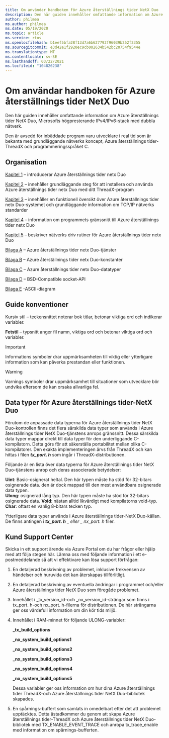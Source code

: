 ```yaml
---
title: Om användar handboken för Azure återställnings tider NetX Duo
description: Den här guiden innehåller omfattande information om Azure återställnings tider NetX Duo, Microsofts högpresterande IPv4/IPv6-stack med dubbla nätverk.
author: philmea
ms.author: philmea
ms.date: 05/19/2020
ms.topic: article
ms.service: rtos
ms.openlocfilehash: b1eef5bfa28f13d7a6b627792f96039b252f2355
ms.sourcegitcommit: e3d42e1f2920ec9cb002634b542bc20754f9544e
ms.translationtype: MT
ms.contentlocale: sv-SE
ms.lasthandoff: 03/22/2021
ms.locfileid: "104826238"
---
```

# <a name="about-the-azure-rtos-netx-duo-user-guide"></a>Om användar handboken för Azure återställnings tider NetX Duo

Den här guiden innehåller omfattande information om Azure återställnings tider NetX Duo, Microsofts högpresterande IPv4/IPv6-stack med dubbla nätverk. 

Den är avsedd för inbäddade program varu utvecklare i real tid som är bekanta med grundläggande nätverks koncept, Azure återställnings tider-ThreadX och programmeringsspråket C.

## <a name="organization"></a>Organisation

[Kapitel 1](chapter1.md) – introducerar Azure återställnings tider netx Duo

[Kapitel 2](chapter2.md) – innehåller grundläggande steg för att installera och använda Azure återställnings tider netx Duo med ditt ThreadX-program

[Kapitel 3](chapter3.md) – innehåller en funktionell översikt över Azure återställnings tider netx Duo-systemet och grundläggande information om TCP/IP nätverks standarder

[Kapitel 4](chapter4.md) – information om programmets gränssnitt till Azure återställnings tider netx Duo

[Kapitel 5](chapter5.md) – beskriver nätverks driv rutiner för Azure återställnings tider netx Duo

[Bilaga A](appendix-a.md) – Azure återställnings tider netx Duo-tjänster

[Bilaga B](appendix-b.md) – Azure återställnings tider netx Duo-konstanter

[Bilaga C](appendix-c.md) – Azure återställnings tider netx Duo-datatyper

[Bilaga D](appendix-d.md) – BSD-Compatible socket-API

[Bilaga E](appendix-e.md) -ASCII-diagram

## <a name="guide-conventions"></a>Guide konventioner

Kursiv stil – teckensnittet noterar bok titlar, betonar viktiga ord och indikerar variabler.

**Fetstil** – typsnitt anger fil namn, viktiga ord och betonar viktiga ord och variabler.

> [!IMPORTANT]
> Informations symboler drar uppmärksamheten till viktig eller ytterligare information som kan påverka prestandan eller funktionen.
 
> [!WARNING]
> Varnings symboler drar uppmärksamhet till situationer som utvecklare bör undvika eftersom de kan orsaka allvarliga fel.

## <a name="azure-rtos-netx-duo-data-types"></a>Data typer för Azure återställnings tider-NetX Duo

Förutom de anpassade data typerna för Azure återställnings tider NetX Duo-kontrollen finns det flera särskilda data typer som används i Azure återställnings tider NetX Duo-tjänstens anrops gränssnitt. Dessa särskilda data typer mappar direkt till data typer för den underliggande C-kompilatorn. Detta görs för att säkerställa portabilitet mellan olika C-kompilatorer. Den exakta implementeringen ärvs från ThreadX och kan hittas i filen ***tx_port. h*** som ingår i ThreadX-distributionen.

Följande är en lista över data typerna för Azure återställnings tider NetX Duo-tjänstens anrop och deras associerade betydelser:

**Uint**: Basic-osignerat heltal. Den här typen måste ha stöd för 32-bitars osignerade data. den är dock mappad till den mest användbara osignerade data typen.  
**Ulong**: osignerad lång typ. Den här typen måste ha stöd för 32-bitars osignerade data.
**Void**: nästan alltid likvärdigt med kompilatorns void-typ.  
**Char**: oftast en vanlig 8-bitars tecken typ.  

Ytterligare data typer används i Azure återställnings tider-NetX Duo-källan. De finns antingen i ***tx_port. h** _ eller _ *_nx_port. h_** filer.

## <a name="customer-support-center"></a>Kund Support Center

Skicka in ett support ärende via Azure Portal om du har frågor eller hjälp med att följa stegen här. Lämna oss med följande information i ett e-postmeddelande så att vi effektivare kan lösa support förfrågan:

1. En detaljerad beskrivning av problemet, inklusive frekvensen av händelser och huruvida det kan återskapas tillförlitligt.
2. En detaljerad beskrivning av eventuella ändringar i programmet och/eller Azure återställnings tider NetX Duo som föregåde problemet.
3. Innehållet i _tx_version_id-och _nx_version_id-strängar som finns i tx_port. h-och nx_port. h-filerna för distributionen. De här strängarna ger oss värdefull information om din kör tids miljö.
4. Innehållet i RAM-minnet för följande ULONG-variabler:

    **_tx_build_options**

    **_nx_system_build_options1**

    **_nx_system_build_options2**

    **_nx_system_build_options3**

    **_nx_system_build_options4**

    **_nx_system_build_options5**

    Dessa variabler ger oss information om hur dina Azure återställnings tider ThreadX-och Azure återställnings tider NetX Duo-bibliotek skapades.

5. En spårnings-buffert som samlats in omedelbart efter det att problemet upptäcktes. Detta åstadkommer du genom att skapa Azure återställnings tider-ThreadX och Azure återställnings tider NetX Duo-bibliotek med TX_ENABLE_EVENT_TRACE och anropa tx_trace_enable med information om spårnings-bufferten.
